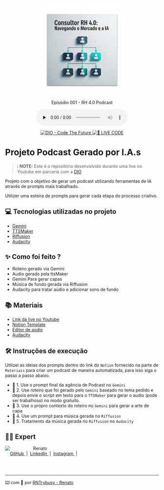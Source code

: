 <div style="width:75%; display: flex; flex-direction: column; align-items: center; margin: auto;">
    <img 
        src="./assets/cover.png"
        style="width: 300px; object-fit: cover;"
    />
    <p>Episódio 001 - RH 4.0 Podcast</p>
    <audio controls title="Episódio 001 - RH 4.0 Podcast" preload="none"  autoplay="false" loop="false">
        <source src="../output/Episódio 001 - RH 4.0 Podcast.mp3" type="audio/mp3">
    </audio>
</div>

<p align="center">
<a href="https://dio.me/">
    <img 
        src="https://img.shields.io/badge/DIO-Code_The_Future-28DA77?logo=youtube" 
        alt="DIO - Code The Future">
</a>
<a href="https://dio.me/">
<img 
    src="https://img.shields.io/badge/🔴_LIVE_CODE-FF5E72" 
    alt="🔴 LIVE CODE">
</a>
</p>

# Projeto Podcast Gerado por I.A.s


 > ℹ️ **NOTE:** Este é o repositório desenvolvido durante uma live no Youtube em parceria com a [DIO](https://dio.me)

Projeto com o objetivo de gerar um podcast utilizando ferramentas de IA através de prompts mais trabalhado.

Utilizer uma esteira de prompts para gerar cada etapa do processo criativo.

## 💻 Tecnologias utilizadas no projeto

- [Gemini](https://gemini.google.com/) 
- [TTSMaker](https://ttsmaker.com/)
- [Riffusion](https://www.riffusion.com/)
- [Audacity](https://www.audacityteam.org/)

## ✨ Como foi feito ?

- Roteiro gerado via Gemini
- Audio gerado pela ttsMaker
- Gemini Para gerar capas
- Música de fundo gerada via Riffusion
- Audacity para tratar aúdio e adicionar sons de fundo

## 📚 Materiais

- [Link da live no Youtube](https://www.youtube.com)
- [Notion Template](https://helpful-jump-17b.notion.site/PAS-Podcast-AI-Studio-210489e15d7a4a73b743bb159e45d06f?pvs=4)
- [Editor de aúdio](https://www.capcut.com/editor?from_page=landing_page&__action_from=picture_V%C3%ADdeos%20profissionais%20em%20minutos,%20n%C3%A3o%20em%20horas.)
- [Audacity](https://www.audacityteam.org/)


## 🛠️ Instruções de execução

Utilizei as ideias dos prompts dentro do link do `Notion` fornecido na parte de `Materiais` para criar um podcast de maneira automatizada, para isso siga o passo a passo abaixo.

- 🤖 1. Use o prompt final da agência de Podcast no `Gemini`
- 🤖 2. Use roteiro que foi gerado pelo `Gemini` baseado no tema pedido e depois envie o script em texto para o `TTSMaker` para gerar o audio (pode ser trabalhoso) no modo gratuito.
- 🤖 3. Use o própro contexto do roteiro no `Gemini` para gerar a arte de capa
- 🤖 4. Use um prompt para música gerada no `Riffusion`
- 🤖 5. Tratamento da música gerada no `Riffusion` no  `Audacity`

## 👨‍💻 Expert

<p>
    <img 
      align=left 
      margin=10 
      width=80 
      src="https://avatars.githubusercontent.com/u/127415256?v=4"
    />
    <p>&nbsp&nbsp&nbspRenato<br>
    &nbsp&nbsp&nbsp
    <a 
        href="https://github.com/RNTrybusy">
        GitHub
    </a>
    &nbsp;|&nbsp;
    <a 
        href="">
        LinkedIn
    </a>
    &nbsp;|&nbsp;
    <a 
        href="https://www.instagram.com/rntrybusy/">
        Instagram
    </a>
    &nbsp;|&nbsp;</p>
</p>
<br/><br/>
<p>

---

⌨️ com 💜 por [RNTrybusy - Renato](https://github.com/RNTrybusy)